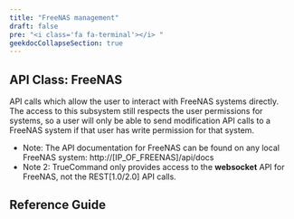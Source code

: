 ```yaml
---
title: "FreeNAS management"
draft: false
pre: "<i class='fa fa-terminal'></i> "
geekdocCollapseSection: true
---
```


## API Class: FreeNAS

API calls which allow the user to interact with FreeNAS systems directly.
The access to this subsystem still respects the user permissions for systems, so a user will only be able to send modification API calls to a FreeNAS system if that user has write permission for that system.
* Note: The API documentation for FreeNAS can be found on any local FreeNAS system: http://[IP_OF_FREENAS]/api/docs
* Note 2: TrueCommand only provides access to the **websocket** API for FreeNAS, not the REST[1.0/2.0] API calls.

## Reference Guide
